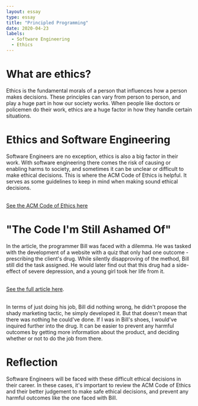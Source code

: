 ```yaml
---
layout: essay
type: essay
title: "Principled Programming"
date: 2020-04-23
labels:
  - Software Engineering
  - Ethics
---
```


<h1>What are ethics?</h1>
Ethics is the fundamental morals of a person that influences how a person makes decisions. These principles can vary from person to person, and play a huge part in how our society works. When people like doctors or policemen do their work, ethics are a huge factor in how they handle certain situations. 

<h1>Ethics and Software Engineering</h1>
Software Engineers are no exception, ethics is also a big factor in their work. With software engineering there comes the risk of causing or enabling harms to society, and sometimes it can be unclear or difficult to make ethical decisions. This is where the ACM Code of Ethics is helpful. It serves as some guidelines to keep in mind when making sound ethical decisions.
<br>
<br>

[See the ACM Code of Ethics here](https://www.acm.org/code-of-ethics)

<h1>"The Code I'm Still Ashamed Of"</h1>
In the article, the programmer Bill was faced with a dilemma. He was tasked with the development of a website with a quiz that only had one outcome - prescribing the client's drug. While silently disapproving of the method, Bill still did the task assigned. He would later find out that this drug had a side-effect of severe depression, and a young girl took her life from it.
<br>
<br>

[See the full article here](https://www.freecodecamp.org/news/the-code-im-still-ashamed-of-e4c021dff55e/#.tsjl7lkxy).

<br>
In terms of just doing his job, Bill did nothing wrong, he didn't propose the shady marketing tactic, he simply developed it. But that doesn't mean that there was nothing he could've done. If I was in Bill's shoes, I would've inquired further into the drug. It can be easier to prevent any harmful outcomes by getting more information about the product, and deciding whether or not to do the job from there.

<h1>Reflection</h1>
Software Engineers will be faced with these difficult ethical decisions in their career. In these cases, it's important to review the ACM Code of Ethics and their better judgement to make safe ethical decisions, and prevent any harmful outcomes like the one faced with Bill.

